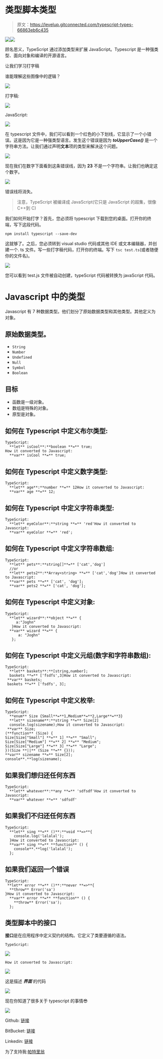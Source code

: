# 类型脚本类型

> 原文：<https://levelup.gitconnected.com/typescript-types-66863eb6c435>

![](img/91170ac06ecc909e8cab6de2809fe68a.png)![](img/21fcea339230e67fe18cc4ec36e4ea56.png)

顾名思义，TypeScript 通过添加类型来扩展 JavaScript。Typescript 是一种强类型、面向对象和编译的开源语言。

让我们学习打字稿

谁能理解这些图像中的逻辑？

![](img/a8c0095c7b6e84e88d55c73c02133485.png)

打字稿:

![](img/dca27e835e9475c6bd9a5005cd950e84.png)

JavaScript:

![](img/0ecd9b21df8bb73be0d0266aef985f18.png)

在 typescript 文件中，我们可以看到一个红色的小下划线，它显示了一个小错误。这是因为它是一种强类型语言。发生这个错误是因为 ***toUpperCase()*** 是一个字符串方法。让我们通过声明**文本**项的类型来解决这个问题。

![](img/f61bb2e0ed1546a30015245184adfff0.png)

现在我们在数字下面看到这条错误线，因为 **23** 不是一个字符串。让我们也确定这个数字。

![](img/d935e2af12e4819e98820aa71a2dfdaf.png)

错误线将消失。

> 注意，TypeScript 被编译成 JavaScript(它只是 JavaScript 的超集，很像 C++到 C)

我们如何开始打字？首先，您必须将 typescript 下载到您的桌面。打开你的终端，写下这段代码。

`npm install typescript --save-dev`

这就够了。之后，您必须转到 visual studio 代码或其他 IDE 或文本编辑器，并创建一个. ts 文件。写一些打字稿代码，打开你的终端。写下 `tsc test.ts`(或者随便你的文件名)。

![](img/7a346edbb402b34859b1865a94c0cea2.png)

您可以看到 test.js 文件被自动创建，typeScript 代码被转换为 javaScript 代码。

# Javascript 中的类型

Javascript 有 7 种数据类型。他们划分了原始数据类型和其他类型。其他定义为对象。

## 原始数据类型。

*   `String`
*   `Number`
*   `Undefined`
*   `Null`
*   `Symbol`
*   `Boolean`

## 目标

*   函数是一级对象。
*   数组是特殊的对象。
*   原型是对象。

## 如何在 Typescript 中定义布尔类型:

```
TypeScript:
  **let** isCool**:**boolean **=** true;
How it converted to Javascript:
  **var** isCool **=** true;
```

## 如何在 Typescript 中定义数字类型:

```
TypeScript:
  **let** age**:**number **=** 12How it converted to Javascript:
  **var** age **=** 12;
```

## 如何在 Typescript 中定义字符串类型:

```
TypeScript:
  **let** eyeColor**:**string **=** 'red'How it converted to Javascript:
  **var** eyeColor **=** 'red';
```

## 如何在 Typescript 中定义字符串数组:

```
TypeScript:
  **let** pets**:**string[]**=** ['cat','dog']
  //or
  **let** pets2**:**Array<string> **=** ['cat','dog']How it converted to Javascript:
  **var** pets **=** ['cat', 'dog'];
  **var** pets2 **=** ['cat', 'dog'];
```

## 如何在 Typescript 中定义对象:

```
TypeScript:
  **let** wizard**:**object **=** {
     a:"Joghn"
   }How it converted to Javascript:
  **var** wizard **=** {
      a: "Joghn"
   };
```

## 如何在 Typescript 中定义元组(数字和字符串数组):

```
TypeScript:
  **let** baskets**:**[string,number];
  baskets **=** ['fsdfs',3]How it converted to Javascript:
 **var** baskets;
 baskets **=** ['fsdfs', 3];
```

## 如何在 Typescript 中定义枚举:

```
TypeScript:
  **enum** Size {Small**=**1,Medium**=**2,Large**=**3}
  **let** sizename**:**string **=** Size[2]
  console.log(sizename);How it converted to Javascript:
 **var** Size;
(**function** (Size) {
Size[Size["Small"] **=** 1] **=** "Small";
Size[Size["Medium"] **=** 2] **=** "Medium";
Size[Size["Large"] **=** 3] **=** "Large";
})(Size **||** (Size **=** {}));
**var** sizename **=** Size[2];
console**.**log(sizename);
```

## 如果我们想归还任何东西

```
TypeScript:
  **let** whatever**:**any **=** 'sdfsdf'How it converted to Javascript:
  **var** whatever **=** 'sdfsdf'
```

## 如果我们不归还任何东西

```
TypeScript:
  **let** sing **=** ()**:**void **=>**{
    console.log('lalalal');
  }How it converted to Javascript:
  **var** sing **=** **function** () {
    console**.**log('lalalal');
  };
```

## 如果我们返回一个错误

```
TypeScript:
 **let** error **=** ()**:**never **=>**{
  **throw** Error('sa')
}How it converted to Javascript:
  **var** error **=** **function** () {
    **throw** Error('sa');
  };
```

## 类型脚本中的接口

**接口**是在应用程序中定义契约的结构。它定义了类要遵循的语法。

```
TypeScript:
```

![](img/1d142b9d6de3f8802d722cb123ef73e2.png)

```
How it converted to Javascript:
```

![](img/1d1bee40b1713d9e6967707ac370a008.png)

这是描述 ***界面*** 的代码

![](img/360a684ea3f65115c227aef9a816d72a.png)

现在你知道了很多关于 typescript 的事情😎

![](img/4a939a8f282464ac7951bbb75316f5dd.png)

Github: [链接](https://github.com/Simuratli)

BitBucket: [链接](https://bitbucket.org/Simuratli/)

Linkedin: [链接](https://www.linkedin.com/in/elcan-simuratli-36678818a/)

为了支持我:[帕特里翁](https://www.patreon.com/simuratli)